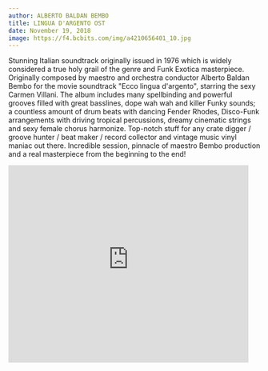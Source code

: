 ```yaml
---
author: ALBERTO BALDAN BEMBO
title: LINGUA D'ARGENTO OST
date: November 19, 2018
image: https://f4.bcbits.com/img/a4210656401_10.jpg
---
```


Stunning Italian soundtrack originally issued in 1976 which is widely considered a true holy grail of the genre and Funk Exotica masterpiece. Originally composed by maestro and orchestra conductor Alberto Baldan Bembo for the movie soundtrack "Ecco lingua d'argento", starring the sexy Carmen Villani. The album includes many spellbinding and powerful grooves filled with great basslines, dope wah wah and killer Funky sounds; a countless amount of drum beats with dancing Fender Rhodes, Disco-Funk arrangements with driving tropical percussions, dreamy cinematic strings and sexy female chorus harmonize. Top-notch stuff for any crate digger / groove hunter / beat maker / record collector and vintage music vinyl maniac out there. Incredible session, pinnacle of maestro Bembo production and a real masterpiece from the beginning to the end!

<iframe id="disco-playlist-1966447" name="disco-playlist-1966447" allowfullscreen frameborder="0" class="disco-embed" src="https://sonormusiceditions.disco.ac/e/p/1966447?download=false&s=VX5hI66RSpbpEMOf1VRJK2trUSc%3A1jiZcDWl&artwork=true&theme=dark&color=%2332B57C" width="480" height="395"></iframe>